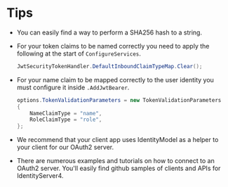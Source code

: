 # Tips

* You can easily find a way to perform a SHA256 hash to a string.
* For your token claims to be named correctly you need to apply the following at the start of `ConfigureServices`.
  
  ```csharp
  JwtSecurityTokenHandler.DefaultInboundClaimTypeMap.Clear();
  ```

* For your name claim to be mapped correctly to the user identity you must configure it inside `.AddJwtBearer`.
  
  ```csharp
  options.TokenValidationParameters = new TokenValidationParameters
  {
      NameClaimType = "name",
      RoleClaimType = "role",
  };
  ```

* We recommend that your client app uses IdentityModel as a helper to your client for our OAuth2 server.
* There are numerous examples and tutorials on how to connect to an OAuth2 server. You'll easily find github samples of clients and APIs for IdentityServer4.
